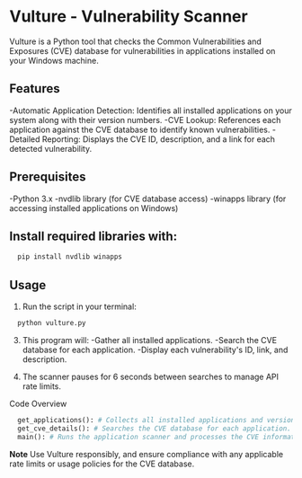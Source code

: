 # Vulture - Vulnerability Scanner
Vulture is a Python tool that checks the Common Vulnerabilities and Exposures (CVE) database for vulnerabilities in applications installed on your Windows machine.

## Features
  -Automatic Application Detection: Identifies all installed applications on your system along with their version numbers.
  -CVE Lookup: References each application against the CVE database to identify known vulnerabilities.
  -Detailed Reporting: Displays the CVE ID, description, and a link for each detected vulnerability.

## Prerequisites
  -Python 3.x
  -nvdlib library (for CVE database access)
  -winapps library (for accessing installed applications on Windows)

## Install required libraries with:
```cmd
  pip install nvdlib winapps
```

## Usage
1.  Run the script in your terminal:
```cmd   
  python vulture.py
```

3. This program will:
    -Gather all installed applications.
    -Search the CVE database for each application.
    -Display each vulnerability's ID, link, and description.
   
4.  The scanner pauses for 6 seconds between searches to manage API rate limits.

Code Overview
```python
  get_applications(): # Collects all installed applications and versions.
  get_cve_details(): # Searches the CVE database for each application.
  main(): # Runs the application scanner and processes the CVE information.
```
  
**Note**
Use Vulture responsibly, and ensure compliance with any applicable rate limits or usage policies for the CVE database.
